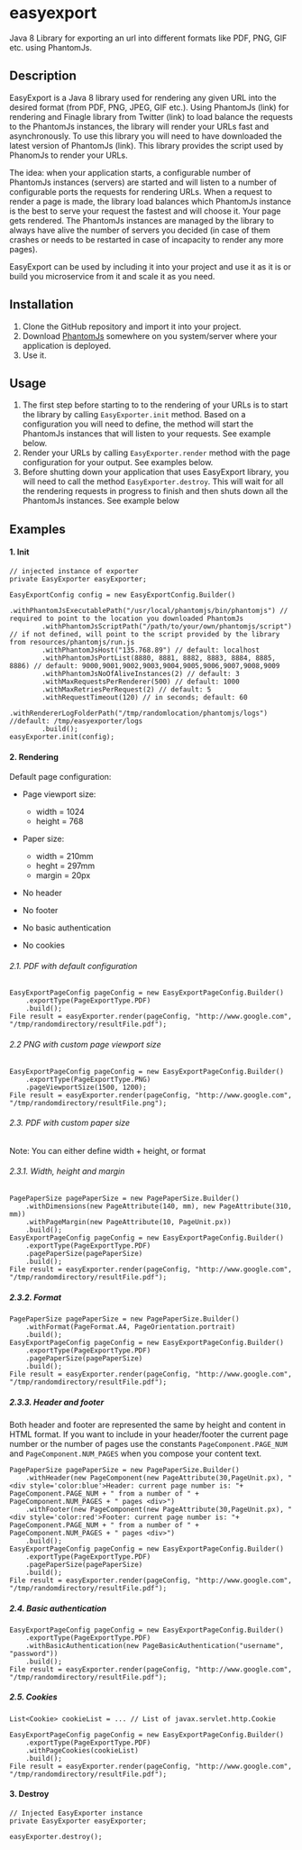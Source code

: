 # easyexport
Java 8 Library for exporting an url into different formats like PDF, PNG, GIF etc. using PhantomJs.

## Description

EasyExport is a Java 8 library used for rendering any given URL into the desired format (from PDF, PNG, JPEG, GIF etc.). Using PhantomJs (link) for rendering and Finagle library from Twitter (link) to load balance the requests to the PhantomJs instances, the library will render your URLs fast and asynchronously. 
To use this library you will need to have downloaded the latest version of PhantomJs (link). This library provides the script used by PhanomJs to render your URLs.
     
The idea: when your application starts, a configurable number of PhantomJs instances (servers) are started and will listen to a number of configurable ports the requests for rendering URLs. When a request to render a page is made, the library load balances which PhantomJs instance is the best to serve your request the fastest and will choose it. Your page gets rendered. The PhantomJs instances are managed by the library to always have alive the number of servers you decided (in case of them crashes or needs to be restarted in case of incapacity to render any more pages).
    
EasyExport can be used by including it into your project and use it as it is or build you microservice from it and scale it as you need.

## Installation

1. Clone the GitHub repository and import it into your project.
2. Download [PhantomJs](http://phantomjs.org) somewhere on you system/server where your application is deployed.
3. Use it.

## Usage

1. The first step before starting to to the rendering of your URLs is to start the library by calling ```EasyExporter.init``` method. Based on a configuration you will need to define, the method will start the PhantomJs instances that will listen to your requests. See example below.
2. Render your URLs by calling ```EasyExporter.render``` method with the page configuration for your output. See examples below.
3. Before shutting down your application that uses EasyExport library, you will need to call the method ```EasyExporter.destroy```. This will wait for all the rendering requests in progress to finish and then shuts down all the PhantomJs instances. See example below

## Examples

#### 1. Init
```
// injected instance of exporter
private EasyExporter easyExporter;

EasyExportConfig config = new EasyExportConfig.Builder()
        .withPhantomJsExecutablePath("/usr/local/phantomjs/bin/phantomjs") // required to point to the location you downloaded PhantomJs
        .withPhantomJsScriptPath("/path/to/your/own/phantomjs/script") // if not defined, will point to the script provided by the library from resources/phantomjs/run.js
        .withPhantomJsHost("135.768.89") // default: localhost
        .withPhantomJsPortList(8880, 8881, 8882, 8883, 8884, 8885, 8886) // default: 9000,9001,9002,9003,9004,9005,9006,9007,9008,9009
        .withPhantomJsNoOfAliveInstances(2) // default: 3
        .withMaxRequestsPerRenderer(500) // default: 1000
        .withMaxRetriesPerRequest(2) // default: 5
        .withRequestTimeout(120) // in seconds; default: 60
        .withRendererLogFolderPath("/tmp/randomlocation/phantomjs/logs") //default: /tmp/easyexporter/logs
        .build();
easyExporter.init(config);
```
#### 2. Rendering

Default page configuration:    
  - Page viewport size: 
    - width = 1024
    - height = 768
    
  - Paper size:
    - width = 210mm
    - heght = 297mm
    - margin = 20px
  - No header
  - No footer
  - No basic authentication
  - No cookies
  
  
###### 2.1. PDF with default configuration
```
EasyExportPageConfig pageConfig = new EasyExportPageConfig.Builder()
    .exportType(PageExportType.PDF)
    .build();
File result = easyExporter.render(pageConfig, "http://www.google.com", "/tmp/randomdirectory/resultFile.pdf");
```

###### 2.2 PNG with custom page viewport size
  
```
EasyExportPageConfig pageConfig = new EasyExportPageConfig.Builder()
    .exportType(PageExportType.PNG)
    .pageViewportSize(1500, 1200);
File result = easyExporter.render(pageConfig, "http://www.google.com", "/tmp/randomdirectory/resultFile.png");
```
###### 2.3. PDF with custom paper size

Note: You can either define width + height, or format

###### 2.3.1. Width, height and margin
```
PagePaperSize pagePaperSize = new PagePaperSize.Builder()
    .withDimensions(new PageAttribute(140, mm), new PageAttribute(310, mm))
    .withPageMargin(new PageAttribute(10, PageUnit.px))
    .build();
EasyExportPageConfig pageConfig = new EasyExportPageConfig.Builder()
    .exportType(PageExportType.PDF)
    .pagePaperSize(pagePaperSize)
    .build();
File result = easyExporter.render(pageConfig, "http://www.google.com", "/tmp/randomdirectory/resultFile.pdf");
```

##### 2.3.2. Format
```
PagePaperSize pagePaperSize = new PagePaperSize.Builder()
    .withFormat(PageFormat.A4, PageOrientation.portrait)
    .build();
EasyExportPageConfig pageConfig = new EasyExportPageConfig.Builder()
    .exportType(PageExportType.PDF)
    .pagePaperSize(pagePaperSize)
    .build();
File result = easyExporter.render(pageConfig, "http://www.google.com", "/tmp/randomdirectory/resultFile.pdf");
```
##### 2.3.3. Header and footer

Both header and footer are represented the same by height and content in HTML format. If you want to include in your header/footer the current page number or the number of pages use the constants ```PageComponent.PAGE_NUM``` and ```PageComponent.NUM_PAGES``` when you compose your content text.
```
PagePaperSize pagePaperSize = new PagePaperSize.Builder()
    .withHeader(new PageComponent(new PageAttribute(30,PageUnit.px), "<div style='color:blue'>Header: current page number is: "+ PageComponent.PAGE_NUM + " from a number of " + PageComponent.NUM_PAGES + " pages <div>")
    .withFooter(new PageComponent(new PageAttribute(30,PageUnit.px), "<div style='color:red'>Footer: current page number is: "+ PageComponent.PAGE_NUM + " from a number of " + PageComponent.NUM_PAGES + " pages <div>")
    .build();
EasyExportPageConfig pageConfig = new EasyExportPageConfig.Builder()
    .exportType(PageExportType.PDF)
    .pagePaperSize(pagePaperSize)
    .build();
File result = easyExporter.render(pageConfig, "http://www.google.com", "/tmp/randomdirectory/resultFile.pdf");
```
##### 2.4. Basic authentication
```
EasyExportPageConfig pageConfig = new EasyExportPageConfig.Builder()
    .exportType(PageExportType.PDF)
    .withBasicAuthentication(new PageBasicAuthentication("username", "password"))
    .build();
File result = easyExporter.render(pageConfig, "http://www.google.com", "/tmp/randomdirectory/resultFile.pdf");
```

##### 2.5. Cookies
```
List<Cookie> cookieList = ... // List of javax.servlet.http.Cookie

EasyExportPageConfig pageConfig = new EasyExportPageConfig.Builder()
    .exportType(PageExportType.PDF)
    .withPageCookies(cookieList)
    .build();
File result = easyExporter.render(pageConfig, "http://www.google.com", "/tmp/randomdirectory/resultFile.pdf");
```

#### 3. Destroy
```
// Injected EasyExporter instance
private EasyExporter easyExporter;

easyExporter.destroy();
```
